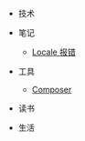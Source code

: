 - 技术
  
- 笔记
  - [Locale 报错](notes/cannot-set-LC_CTYPE-to-default-locale.md "Locale 报错")
- 工具
  - [Composer ](tool/how-to-use-composer.md "Composer")
- 读书

- 生活